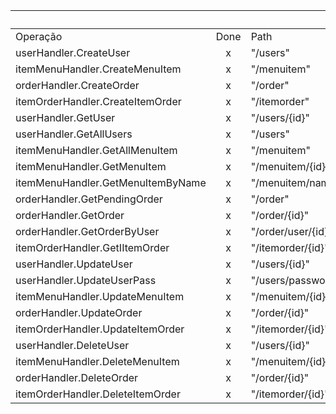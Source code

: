|                                   |      |                         |        | Role    |        |         |       |         |       |
| --------------------------------- |:----:| ----------------------- | ------ | ------- | ------ | ------- | ----- | ------- | ----- |
| Operação                          | Done | Path                    | Método | cliente | garcom | gerente | admin | cozinha | caixa |
| userHandler.CreateUser            | x    | "/users"                | POST   |         | x      | x       | x     |         | x     |
| itemMenuHandler.CreateMenuItem    | x    | "/menuitem"             | POST   |         |        | x       | x     |         |       |
| orderHandler.CreateOrder          | x    | "/order"                | POST   | x       | x      | x       | x     |         |       |
| itemOrderHandler.CreateItemOrder  | x    | "/itemorder"            | POST   | x       | x      | x       | x     |         |       |
| userHandler.GetUser               | x    | "/users/{id}"           | GET    |         |        | x       | x     |         | x     |
| userHandler.GetAllUsers           | x    | "/users"                | GET    |         |        | x       | x     |         | x     |
| itemMenuHandler.GetAllMenuItem    | x    | "/menuitem"             | GET    |         |        | x       | x     | x       |       |
| itemMenuHandler.GetMenuItem       | x    | "/menuitem/{id}"        | GET    |         |        | x       | x     | x       |       |
| itemMenuHandler.GetMenuItemByName | x    | "/menuitem/name/{name}" | GET    | x       | x      | x       | x     | x       |       |
| orderHandler.GetPendingOrder      | x    | "/order"                | GET    | x       | x      | x       | x     | x       | x     |
| orderHandler.GetOrder             | x    | "/order/{id}"           | GET    | x       | x      | x       | x     | x       | x     |
| orderHandler.GetOrderByUser       | x    | "/order/user/{id}"      | GET    | x       | x      | x       | x     | x       | x     |
| itemOrderHandler.GetIItemOrder    | x    | "/itemorder/{id}"       | GET    | x       | x      | x       | x     | x       | x     |
| userHandler.UpdateUser            | x    | "/users/{id}"           | PUT    |         |        | x       | x     |         |       |
| userHandler.UpdateUserPass        | x    | "/users/password/{id}"  | PUT    |         |        | x       | x     |         |       |
| itemMenuHandler.UpdateMenuItem    | x    | "/menuitem/{id}"        | PUT    |         |        | x       | x     | x       |       |
| orderHandler.UpdateOrder          | x    | "/order/{id}"           | PUT    |         | x      | x       | x     | x       | x     |
| itemOrderHandler.UpdateItemOrder  | x    | "/itemorder/{id}"       | PUT    |         | x      | x       | x     | x       | x     |
| userHandler.DeleteUser            | x    | "/users/{id}"           | DELETE |         |        | x       | x     |         |       |
| itemMenuHandler.DeleteMenuItem    | x    | "/menuitem/{id}"        | DELETE |         |        | x       | x     |         |       |
| orderHandler.DeleteOrder          | x    | "/order/{id}"           | DELETE |         | x      | x       | x     |         |       |
| itemOrderHandler.DeleteItemOrder  | x    | "/itemorder/{id}"       | DELETE |         | x      | x       | x     |         |       |
